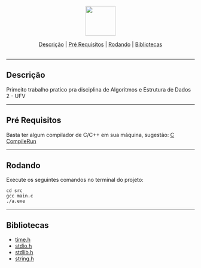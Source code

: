<p align="center">
  <img src="https://upload.wikimedia.org/wikipedia/commons/thumb/1/18/C_Programming_Language.svg/640px-C_Programming_Language.svg.png" width="80px"/>
  <br>
</p>
<div align=center>
    <a href="#desc">Descrição</a> | <a href="#prerequisites">Pré Requisitos</a> | <a href="#running">Rodando</a> | <a href="#librariesFrameworks">Bibliotecas</a>
</div>
<br>
<hr>
<h2 id="desc">
    Descrição
</h2>

Primeito trabalho pratico pra disciplina de Algoritmos e Estrutura de Dados 2 - UFV
- - - -

<h2 id="prerequisites">
    Pré Requisitos
</h2>

Basta ter algum compilador de C/C++ em sua máquina, sugestão: [C CompileRun](https://github.com/danielpinto8zz6/c-cpp-compile-run)

- - - -

<h2 id="running">
    Rodando
</h2>

Execute os seguintes comandos no terminal do projeto:

```
cd src 
gcc main.c
./a.exe
```
- - - -

<h2 id="librariesFrameworks">
    Bibliotecas
</h2>

- [time.h](https://pt.wikipedia.org/wiki/Time.h)
- [stdio.h](https://pt.wikipedia.org/wiki/Stdio.h)
- [stdlib.h](https://pt.wikipedia.org/wiki/Stdlib.h)
- [string.h](http://linguagemc.com.br/a-biblioteca-string-h/)


